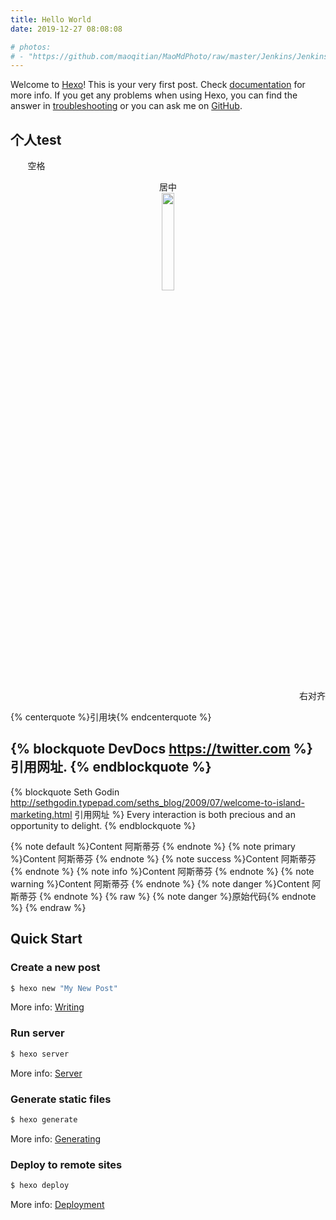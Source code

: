 ```yaml
---
title: Hello World
date: 2019-12-27 08:08:08

# photos: 
# - "https://github.com/maoqitian/MaoMdPhoto/raw/master/Jenkins/Jenkins.jpg"
---
```

<!-- <img src="https://github.com/maoqitian/MaoMdPhoto/raw/master/Jenkins/Jenkins.jpg" width=50% /> -->

Welcome to [Hexo](https://hexo.io/)! This is your very first post. Check [documentation](https://hexo.io/docs/) for more info. If you get any problems when using Hexo, you can find the answer in [troubleshooting](https://hexo.io/docs/troubleshooting.html) or you can ask me on [GitHub](https://github.com/hexojs/hexo/issues).

<!--more-->
## 个人test
&#160; &#160; &#160; &#160;空格
<center>居中</center>

<center>
<img src="https://s2.ax1x.com/2020/01/08/l2CuxH.png" width=20% />
</center>

<p align="right">右对齐</p>

{% centerquote %}引用块{% endcenterquote %}

{% blockquote DevDocs https://twitter.com %}
引用网址. 
{% endblockquote %}
---
{% blockquote Seth Godin http://sethgodin.typepad.com/seths_blog/2009/07/welcome-to-island-marketing.html 引用网址 %}
Every interaction is both precious and an opportunity to delight.
{% endblockquote %}

{% note default %}Content  阿斯蒂芬  {% endnote %}
{% note primary %}Content  阿斯蒂芬  {% endnote %}
{% note success %}Content  阿斯蒂芬  {% endnote %}
{% note info %}Content  阿斯蒂芬  {% endnote %}
{% note warning %}Content  阿斯蒂芬  {% endnote %}
{% note danger %}Content  阿斯蒂芬  {% endnote %}
{% raw %}
{% note danger %}原始代码{% endnote %}
{% endraw %}



## Quick Start

### Create a new post


``` bash
$ hexo new "My New Post"
```

More info: [Writing](https://hexo.io/docs/writing.html)

### Run server

``` bash
$ hexo server
```

More info: [Server](https://hexo.io/docs/server.html)

### Generate static files

``` bash
$ hexo generate
```

More info: [Generating](https://hexo.io/docs/generating.html)

### Deploy to remote sites

``` bash
$ hexo deploy
```

More info: [Deployment](https://hexo.io/docs/one-command-deployment.html)
